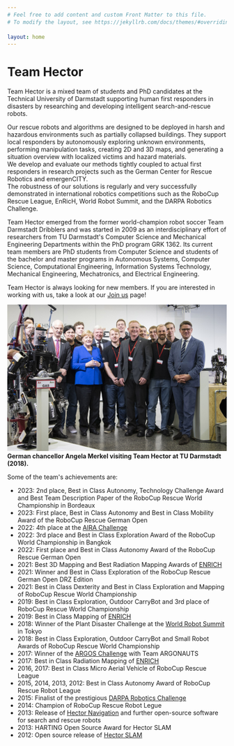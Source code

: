 ```yaml
---
# Feel free to add content and custom Front Matter to this file.
# To modify the layout, see https://jekyllrb.com/docs/themes/#overriding-theme-defaults

layout: home
---
```


# Team Hector

Team Hector is a mixed team of students and PhD candidates at the Technical University of Darmstadt supporting human first responders in disasters by researching and developing intelligent search-and-rescue robots.

Our rescue robots and algorithms are designed to be deployed in harsh and hazardous environments such as partially collapsed buildings. They support local responders by autonomously exploring unknown environments, performing manipulation tasks, creating 2D and 3D maps, and generating a situation overview with localized victims and hazard materials.  
We develop and evaluate our methods tightly coupled to actual first responders in research projects such as the German Center for Rescue Robotics and emergenCITY.  
The robustness of our solutions is regularly and very successfully demonstrated in international robotics competitions such as the RoboCup Rescue League, EnRicH, World Robot Summit, and the DARPA Robotics Challenge.

Team Hector emerged from the former world-champion robot soccer Team Darmstadt Dribblers and was started in 2009 as an interdisciplinary effort of researchers from TU Darmstadt's Computer Science and Mechanical Engineering Departments within the PhD program GRK 1362. Its current team members are PhD students from Computer Science and students of the bachelor and master programs in Autonomous Systems, Computer Science, Computational Engineering, Information Systems Technology, Mechanical Engineering, Mechatronics, and Electrical Engineering. 

Team Hector is always looking for new members. If you are interested in working with us, take a look at our [Join us](join-us) page!

![Press Photo of Team Hector with former German chancellor Angela Merkel.](assets/images/team_hector_group_picture_small.jpg)  
**German chancellor Angela Merkel visiting Team Hector at TU Darmstadt (2018).**

Some of the team's achievements are:

* 2023: 2nd place, Best in Class Autonomy, Technology Challenge Award and Best Team Description Paper of the RoboCup Rescue World Championship in Bordeaux
* 2023: First place, Best in Class Autonomy and Best in Class Mobility Award of the RoboCup Rescue German Open
* 2022: 4th place at the [AIRA Challenge](https://www.aira-challenge.com/)
* 2022: 3rd place and Best in Class Exploration Award of the RoboCup World Championship in Bangkok
* 2022: First place and Best in Class Autonomy Award of the RoboCup Rescue German Open
* 2021: Best 3D Mapping and Best Radiation Mapping Awards of [ENRICH](https://enrich.european-robotics.eu/)
* 2021: Winner and Best in Class Exploration of the RoboCup Rescue German Open DRZ Edition
* 2021: Best in Class Dexterity and Best in Class Exploration and Mapping of RoboCup Rescue World Championship
* 2019: Best in Class Exploration, Outdoor CarryBot and 3rd place of RoboCup Rescue World Championship
* 2019: Best in Class Mapping of [ENRICH](https://enrich.european-robotics.eu/)
* 2018: Winner of the Plant Disaster Challenge at the [World Robot Summit](http://worldrobotsummit.org/) in Tokyo
* 2018: Best in Class Exploration, Outdoor CarryBot and Small Robot Awards of RoboCup Rescue World Championship
* 2017: Winner of the [ARGOS Challenge](http://www.argos-challenge.com/en) with Team ARGONAUTS
* 2017: Best in Class Radiation Mapping of [ENRICH](https://enrich.european-robotics.eu/)
* 2016, 2017: Best in Class Micro Aerial Vehicle of RoboCup Rescue League
* 2015, 2014, 2013, 2012: Best in Class Autonomy Award of RoboCup Rescue Robot League
* 2015: Finalist of the prestigious [DARPA Robotics Challenge](http://www.theroboticschallenge.org/)
* 2014: Champion of RoboCup Rescue Robot Legue
* 2013: Release of [Hector Navigation](http://wiki.ros.org/hector_navigation) and further open-source software for search and rescue robots
* 2013: HARTING Open Source Award for Hector SLAM
* 2012: Open source release of [Hector SLAM](http://wiki.ros.org/hector_slam)
